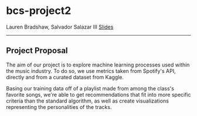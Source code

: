 # bcs-project2
Lauren Bradshaw, Salvador Salazar III
[Slides](https://docs.google.com/presentation/d/1bqQsjUcv2SRFDmtLBy6Sqz6kc4pG7b8wJ13E46pN7zw/edit?usp=sharing)

---
## Project Proposal
The aim of our project is to explore machine learning processes used within the music industry. To do so, we use metrics taken from Spotify's API, directly and from a curated dataset from Kaggle.

Basing our training data off of a playlist made from among the class's favorite songs, we're able to get recommendations that fit into more specific criteria than the standard algorithm, as well as create visualizations representing the personalities of the tracks.